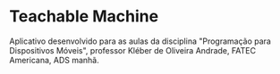 # Teachable Machine

Aplicativo desenvolvido para as aulas da disciplina "Programação para Dispositivos Móveis", professor Kléber de Oliveira Andrade, FATEC Americana, ADS manhã.

